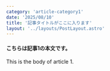 ```yaml
---
category: 'article-category1'
date: '2025/08/10'
title: '記事タイトルがここに入ります'
layout: '../layouts/PostLayout.astro'
---
```


#### こちらは記事1の本文です。

This is the body of article 1.
